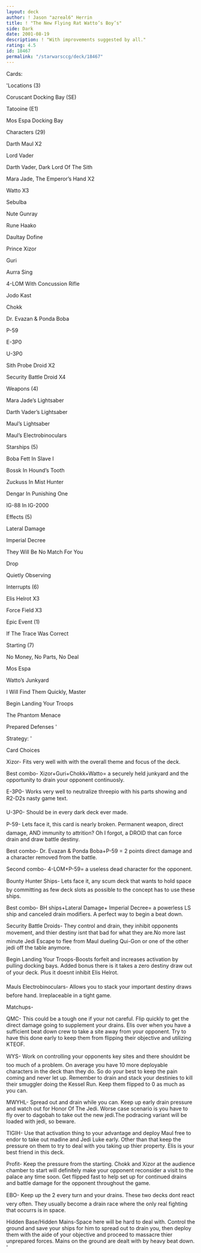 ```yaml
---
layout: deck
author: ! Jason "azreal6" Herrin
title: ! "The New Flying Rat Watto’s Boy’s"
side: Dark
date: 2001-08-19
description: ! "With improvements suggested by all."
rating: 4.5
id: 18467
permalink: "/starwarsccg/deck/18467"
---
```

Cards: 

'Locations (3)

Coruscant Docking Bay (SE)

Tatooine (E1)

Mos Espa Docking Bay


Characters (29)

Darth Maul X2

Lord Vader

Darth Vader, Dark Lord Of The Sith

Mara Jade, The Emperor’s Hand X2

Watto X3

Sebulba

Nute Gunray

Rune Haako

Daultay Dofine

Prince Xizor

Guri

Aurra Sing

4-LOM With Concussion Rifle

Jodo Kast

Chokk

Dr. Evazan & Ponda Boba

P-59

E-3P0

U-3P0

Sith Probe Droid X2

Security Battle Droid X4


Weapons (4)

Mara Jade’s Lightsaber

Darth Vader’s Lightsaber

Maul’s Lightsaber

Maul’s Electrobinoculars


Starships (5)

Boba Fett In Slave I

Bossk In Hound’s Tooth

Zuckuss In Mist Hunter

Dengar In Punishing One 

IG-88 In IG-2000


Effects (5)

Lateral Damage

Imperial Decree

They Will Be No Match For You

Drop

Quietly Observing


Interrupts (6)

Elis Helrot X3

Force Field X3


Epic Event (1)

If The Trace Was Correct


Starting (7)

No Money, No Parts, No Deal

Mos Espa

Watto’s Junkyard

I Will Find Them Quickly, Master

Begin Landing Your Troops

The Phantom Menace

Prepared Defenses '

Strategy: '

Card Choices


Xizor- Fits very well with with the overall theme and focus of the deck. 


Best combo- Xizor+Guri+Chokk+Watto= a securely held junkyard and the opportunity to drain your opponent continuosly.


E-3P0- Works very well to neutralize threepio with his parts showing and R2-D2s nasty game text.


U-3P0- Should be in every dark deck ever made.


P-59- Lets face it, this card is nearly broken. Permanent weapon, direct damage, AND immunity to attrition? Oh I forgot, a DROID that can force drain and draw battle destiny.


Best combo- Dr. Evazan & Ponda Boba+P-59 = 2 points direct damage and a character removed from the battle. 


Second combo- 4-LOM+P-59= a useless dead character for the opponent.


Bounty Hunter Ships- Lets face it, any scum deck that wants to hold space by committing as few deck slots as possible to the concept has to use these ships.


Best combo- BH ships+Lateral Damage+ Imperial Decree= a powerless LS ship and canceled drain modifiers. A perfect way to begin a beat down.


Security Battle Droids- They control and drain, they inhibit opponents movement, and thier destiny isnt that bad for what they are.No more last minute Jedi Escape to flee from Maul dueling Qui-Gon or one of the other jedi off the table anymore.


Begin Landing Your Troops-Boosts forfeit and increases activation by pulling docking bays. Added bonus there is it takes a zero destiny draw out of your deck. Plus it doesnt inhibit Elis Helrot.


Mauls Electrobinoculars- Allows you to stack your important destiny draws before hand. Irreplaceable in a tight game.


Matchups-


QMC- This could be a tough one if your not careful. Flip quickly to get the direct damage going to supplement your drains. Elis over when you have a sufficient beat down crew to take a site away from your opponent. Try to have this done early to keep them from flipping their objective and utilizing KTEOF.


WYS- Work on controlling your opponents key sites and there shouldnt be too much of a problem. On average you have 10 more deployable characters in the deck than they do. So do your best to keep the pain coming and never let up. Remember to drain and stack your destinies to kill their smuggler doing the Kessel Run. Keep them flipped to 0 as much as you can.


MWYHL- Spread out and drain while you can. Keep up early drain pressure and watch out for Honor Of The Jedi. Worse case scenario is you have to fly over to dagobah to take out the new jedi.The podracing variant will be loaded with jedi, so beware.


TIGIH- Use that activation thing to your advantage and deploy Maul free to endor to take out madine and Jedi Luke early. Other than that keep the pressure on them to try to deal with you taking up thier property. Elis is your best friend in this deck.


Profit- Keep the pressure from the starting. Chokk and Xizor at the audience chamber to start will definitely make your opponent reconsider a visit to the palace any time soon. Get flipped fast to help set up for continued drains and battle damage for the opponent throughout the game.


EBO- Keep up the 2 every turn and your drains. These two decks dont react very often. They usually become a drain race where the only real fighting that occurrs is in space.


Hidden Base/Hidden Mains-Space here will be hard to deal with. Control the ground and save your ships for him to spread out to drain you, then deploy them with the aide of your objective and proceed to massacre thier unprepared forces. Mains on the ground are dealt with by heavy beat down.  '
